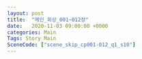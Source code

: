 ```yaml
---
layout: post
title:  "메인_회상_001~012장"
date:   2020-11-03 09:00:00 +0000
categories: Main
Tags: Story Main
SceneCode: ["scene_skip_cp001-012_q1_s10"]
---
```

